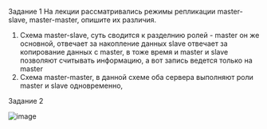 Задание 1
На лекции рассматривались режимы репликации master-slave, master-master, опишите их различия.
1. Схема master-slave, суть сводится к разделнию ролей - master он же основной, отвечает за накопление данных
slave отвечает за копирование данных с master, в тоже время и master и slave позволяют считывать информацию, а вот
запись ведется только на master
2. Схема master-master, в данной схеме оба сервера выполняют роли master и slave одновременно,  


Задание 2

![image](https://github.com/dudorevov/nonamerepository/assets/137158557/cd812d8e-89cf-41be-828c-051cde2ca1cd)

